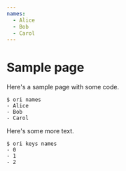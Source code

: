 ```yaml
---
names:
  - Alice
  - Bob
  - Carol
---
```


# Sample page

Here's a sample page with some code.

```console
$ ori names
- Alice
- Bob
- Carol
```

Here's some more text.

```console
$ ori keys names
- 0
- 1
- 2
```
